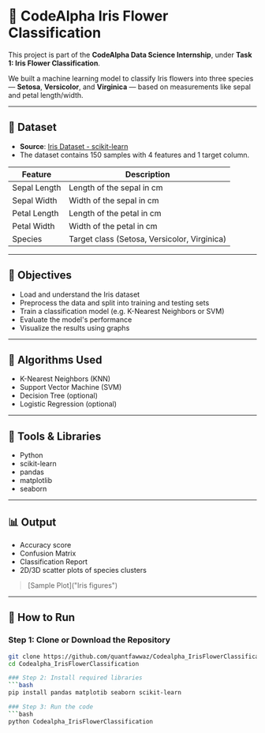# 🌸 CodeAlpha Iris Flower Classification

This project is part of the **CodeAlpha Data Science Internship**, under **Task 1: Iris Flower Classification**.

We built a machine learning model to classify Iris flowers into three species — **Setosa**, **Versicolor**, and **Virginica** — based on measurements like sepal and petal length/width.

---

## 📁 Dataset

- **Source**: [Iris Dataset - scikit-learn](https://scikit-learn.org/stable/auto_examples/datasets/plot_iris_dataset.html)
- The dataset contains 150 samples with 4 features and 1 target column.

| Feature | Description |
|--------|-------------|
| Sepal Length | Length of the sepal in cm |
| Sepal Width  | Width of the sepal in cm  |
| Petal Length | Length of the petal in cm |
| Petal Width  | Width of the petal in cm  |
| Species      | Target class (Setosa, Versicolor, Virginica) |

---

## 🎯 Objectives

- Load and understand the Iris dataset
- Preprocess the data and split into training and testing sets
- Train a classification model (e.g. K-Nearest Neighbors or SVM)
- Evaluate the model's performance
- Visualize the results using graphs

---

## 🧪 Algorithms Used

- K-Nearest Neighbors (KNN)
- Support Vector Machine (SVM)
- Decision Tree (optional)
- Logistic Regression (optional)

---

## 🧰 Tools & Libraries

- Python
- scikit-learn
- pandas
- matplotlib
- seaborn

---

## 📊 Output

- Accuracy score
- Confusion Matrix
- Classification Report
- 2D/3D scatter plots of species clusters

> [Sample Plot]("Iris figures")

---

## 📝 How to Run

### Step 1: Clone or Download the Repository
```bash
git clone https://github.com/quantfawwaz/Codealpha_IrisFlowerClassification.git
cd Codealpha_IrisFlowerClassification

### Step 2: Install required libraries
```bash
pip install pandas matplotib seaborn scikit-learn

### Step 3: Run the code
```bash
python Codealpha_IrisFlowerClassification


